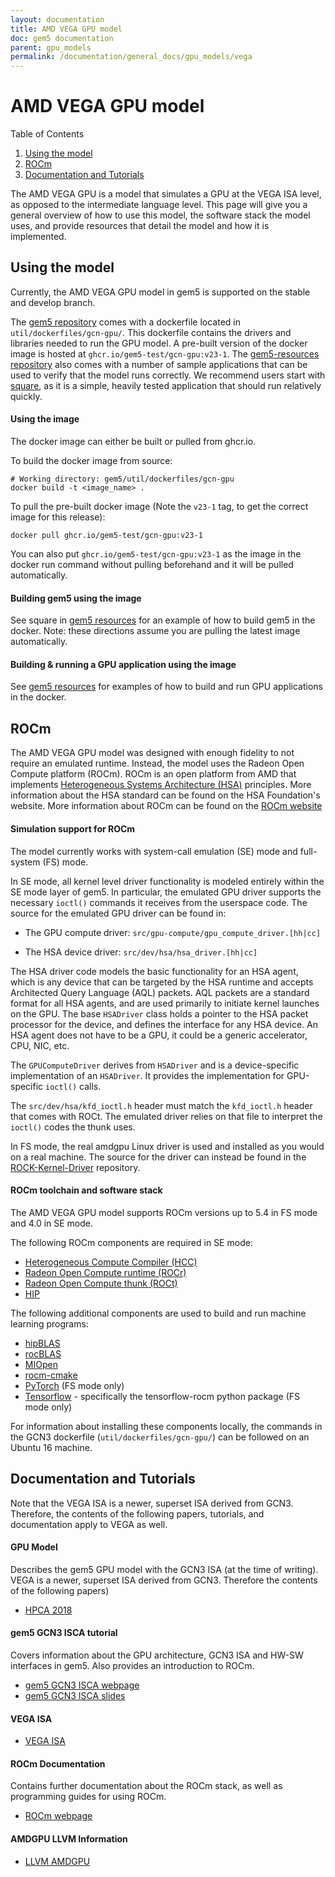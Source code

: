 ```yaml
---
layout: documentation
title: AMD VEGA GPU model
doc: gem5 documentation
parent: gpu_models
permalink: /documentation/general_docs/gpu_models/vega
---
```


# **AMD VEGA GPU model**

Table of Contents

1. [Using the model](#Using-the-model)
2. [ROCm](#ROCm)
3. [Documentation and Tutorials](#Documentation-and-Tutorials)

The AMD VEGA GPU is a model that simulates a GPU at the VEGA ISA level, as opposed to the intermediate language level. This page will give you a general overview of how to use this model, the software stack the model uses, and provide resources that detail the model and how it is implemented.

## **Using the model**

Currently, the AMD VEGA GPU model in gem5 is supported on the stable and develop branch.

The [gem5 repository](https://github.com/gem5/gem5) comes with a dockerfile located in `util/dockerfiles/gcn-gpu/`. This dockerfile contains the drivers and libraries needed to run the GPU model. A pre-built version of the docker image is hosted at `ghcr.io/gem5-test/gcn-gpu:v23-1`.
The [gem5-resources repository](https://github.com/gem5/gem5-resources/) also comes with a number of sample applications that can be used to verify that the model runs correctly.  We recommend users start with [square](https://resources.gem5.org/resources/square), as it is a simple, heavily tested application that should run relatively quickly.

#### Using the image
The docker image can either be built or pulled from ghcr.io.

To build the docker image from source:
```
# Working directory: gem5/util/dockerfiles/gcn-gpu
docker build -t <image_name> .
```

To pull the pre-built docker image (Note the `v23-1` tag, to get the correct
image for this release):

```
docker pull ghcr.io/gem5-test/gcn-gpu:v23-1
```

You can also put `ghcr.io/gem5-test/gcn-gpu:v23-1` as the image in the docker run command without pulling beforehand and it will be pulled automatically.
#### Building gem5 using the image
See square in [gem5 resources](https://github.com/gem5/gem5-resources/tree/stable/src/gpu/square/) for an example of how to build gem5 in the docker.  Note: these directions assume you are pulling the latest image automatically.

#### Building & running a GPU application using the image
See [gem5 resources](https://github.com/gem5/gem5-resources/tree/stable/src/gpu/) for examples of how to build and run GPU applications in the docker.

## **ROCm**

The AMD VEGA GPU model was designed with enough fidelity to not require an emulated runtime. Instead, the model uses the Radeon Open Compute platform (ROCm). ROCm is an open platform from AMD that implements [Heterogeneous Systems Architecture (HSA)](http://www.hsafoundation.com/) principles. More information about the HSA standard can be found on the HSA Foundation's website. More information about ROCm can be found on the [ROCm website](https://rocmdocs.amd.com/en/latest/)

#### Simulation support for ROCm
The model currently works with system-call emulation (SE) mode and full-system (FS) mode.

In SE mode, all kernel level driver functionality is modeled entirely within the SE mode layer of gem5. In particular, the emulated GPU driver supports the necessary `ioctl()` commands it receives from the userspace code. The source for the emulated GPU driver can be found in:

* The GPU compute driver: `src/gpu-compute/gpu_compute_driver.[hh|cc]`

* The HSA device driver: `src/dev/hsa/hsa_driver.[hh|cc]`

The HSA driver code models the basic functionality for an HSA agent, which is any device that can be targeted by the HSA runtime and accepts Architected Query Language (AQL) packets. AQL packets are a standard format for all HSA agents, and are used primarily to initiate kernel launches on the GPU. The base `HSADriver` class holds a pointer to the HSA packet processor for the device, and defines the interface for any HSA device. An HSA agent does not have to be a GPU, it could be a generic accelerator, CPU, NIC, etc.

The `GPUComputeDriver` derives from `HSADriver` and is a device-specific implementation of an `HSADriver`. It provides the implementation for GPU-specific `ioctl()` calls.

The `src/dev/hsa/kfd_ioctl.h` header must match the `kfd_ioctl.h` header that comes with ROCt. The emulated driver relies on that file to interpret the `ioctl()` codes the thunk uses.

In FS mode, the real amdgpu Linux driver is used and installed as you would on a real machine. The source for the driver can instead be found in the [ROCK-Kernel-Driver](https://github.com/RadeonOpenCompute/ROCK-Kernel-Driver) repository.

#### ROCm toolchain and software stack
The AMD VEGA GPU model supports ROCm versions up to 5.4 in FS mode and 4.0 in SE mode.

The following ROCm components are required in SE mode:
* [Heterogeneous Compute Compiler (HCC)](https://github.com/RadeonOpenCompute/hcc)
* [Radeon Open Compute runtime (ROCr)](https://github.com/RadeonOpenCompute/ROCR-Runtime)
* [Radeon Open Compute thunk (ROCt)](https://github.com/RadeonOpenCompute/ROCT-Thunk-Interface)
* [HIP](https://github.com/ROCm-Developer-Tools/HIP)

The following additional components are used to build and run machine learning programs:
* [hipBLAS](https://github.com/ROCmSoftwarePlatform/hipBLAS/)
* [rocBLAS](https://github.com/ROCmSoftwarePlatform/rocBLAS/)
* [MIOpen](https://github.com/ROCmSoftwarePlatform/MIOpen/)
* [rocm-cmake](https://github.com/RadeonOpenCompute/rocm-cmake/)
* [PyTorch](https://pytorch.org/) (FS mode only)
* [Tensorflow](https://www.tensorflow.org/) - specifically the tensorflow-rocm python package (FS mode only)

For information about installing these components locally, the commands in the GCN3 dockerfile (`util/dockerfiles/gcn-gpu/`) can be followed on an Ubuntu 16 machine.

## **Documentation and Tutorials**

Note that the VEGA ISA is a newer, superset ISA derived from GCN3. Therefore, the contents of the following papers, tutorials, and documentation apply to VEGA as well.

#### GPU Model
Describes the gem5 GPU model with the GCN3 ISA (at the time of writing). VEGA is a newer, superset ISA derived from GCN3. Therefore the contents of the following papers)
* [HPCA 2018](https://ieeexplore.ieee.org/document/8327041)

#### gem5 GCN3 ISCA tutorial
Covers information about the GPU architecture, GCN3 ISA and HW-SW interfaces in gem5. Also provides an introduction to ROCm.
* [gem5 GCN3 ISCA webpage](http://www.gem5.org/events/isca-2018)
* [gem5 GCN3 ISCA slides](http://old.gem5.org/wiki/images/1/19/AMD_gem5_APU_simulator_isca_2018_gem5_wiki.pdf)

#### VEGA ISA
* [VEGA ISA](https://gpuopen.com/documentation/amd-isa-documentation/)

#### ROCm Documentation
Contains further documentation about the ROCm stack, as well as programming guides for using ROCm.
* [ROCm webpage](https://rocmdocs.amd.com/en/latest/)

#### AMDGPU LLVM Information
* [LLVM AMDGPU](https://llvm.org/docs/AMDGPUUsage.html)

